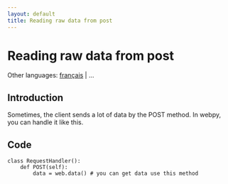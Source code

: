 ```yaml
---
layout: default
title: Reading raw data from post
---
```


# Reading raw data from post

Other languages: [français](/../cookbook/postbasic/fr) | ...

## Introduction

Sometimes, the client sends a lot of data by the POST method. In webpy, you can handle it like this.


## Code

    class RequestHandler():
        def POST(self):
            data = web.data() # you can get data use this method
